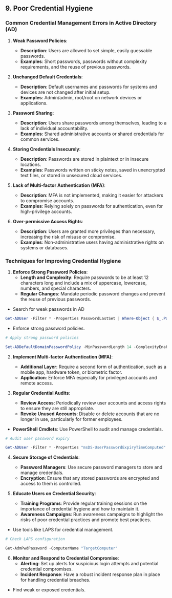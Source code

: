 ## 9. **Poor Credential Hygiene**

### **Common Credential Management Errors in Active Directory (AD)**

1. **Weak Password Policies**:
   - **Description**: Users are allowed to set simple, easily guessable passwords.
   - **Examples**: Short passwords, passwords without complexity requirements, and the reuse of previous passwords.

2. **Unchanged Default Credentials**:
   - **Description**: Default usernames and passwords for systems and devices are not changed after initial setup.
   - **Examples**: Admin/admin, root/root on network devices or applications.

3. **Password Sharing**:
   - **Description**: Users share passwords among themselves, leading to a lack of individual accountability.
   - **Examples**: Shared administrative accounts or shared credentials for common services.

4. **Storing Credentials Insecurely**:
   - **Description**: Passwords are stored in plaintext or in insecure locations.
   - **Examples**: Passwords written on sticky notes, saved in unencrypted text files, or stored in unsecured cloud services.

5. **Lack of Multi-factor Authentication (MFA)**:
   - **Description**: MFA is not implemented, making it easier for attackers to compromise accounts.
   - **Examples**: Relying solely on passwords for authentication, even for high-privilege accounts.

6. **Over-permissive Access Rights**:
   - **Description**: Users are granted more privileges than necessary, increasing the risk of misuse or compromise.
   - **Examples**: Non-administrative users having administrative rights on systems or databases.

### Techniques for Improving Credential Hygiene

1. **Enforce Strong Password Policies**:
   - **Length and Complexity**: Require passwords to be at least 12 characters long and include a mix of uppercase, lowercase, numbers, and special characters.
   - **Regular Changes**: Mandate periodic password changes and prevent the reuse of previous passwords.
- Search for weak passwords in AD
```powershell
Get-ADUser -Filter * -Properties PasswordLastSet | Where-Object { $_.PasswordLastSet -lt (Get-Date).AddDays(-90) }
```
- Enforce strong password policies.

```powershell
# Apply strong password policies

Set-ADDefaultDomainPasswordPolicy -MinPasswordLength 14 -ComplexityEnabled $true
```


2. **Implement Multi-factor Authentication (MFA)**:
   - **Additional Layer**: Require a second form of authentication, such as a mobile app, hardware token, or biometric factor.
   - **Application**: Enforce MFA especially for privileged accounts and remote access.

3. **Regular Credential Audits**:
   - **Review Access**: Periodically review user accounts and access rights to ensure they are still appropriate.
   - **Revoke Unused Accounts**: Disable or delete accounts that are no longer in use, particularly for former employees.
  
- **PowerShell Cmdlets**: Use PowerShell to audit and manage credentials.
```powershell
# Audit user password expiry

Get-ADUser -Filter * -Properties "msDS-UserPasswordExpiryTimeComputed" | Select-Object Name, @{Name="PasswordExpiryDate";Expression={[datetime]::FromFileTime($_."msDS-UserPasswordExpiryTimeComputed")}}
```
     
4. **Secure Storage of Credentials**:
   - **Password Managers**: Use secure password managers to store and manage credentials.
   - **Encryption**: Ensure that any stored passwords are encrypted and access to them is controlled.

5. **Educate Users on Credential Security**:
   - **Training Programs**: Provide regular training sessions on the importance of credential hygiene and how to maintain it.
   - **Awareness Campaigns**: Run awareness campaigns to highlight the risks of poor credential practices and promote best practices.
- Use tools like LAPS for credential management.
```powershell
# Check LAPS configuration

Get-AdmPwdPassword -ComputerName "TargetComputer"
```
  


6. **Monitor and Respond to Credential Compromise**:
   - **Alerting**: Set up alerts for suspicious login attempts and potential credential compromises.
   - **Incident Response**: Have a robust incident response plan in place for handling credential breaches.

- Find weak or exposed credentials.



